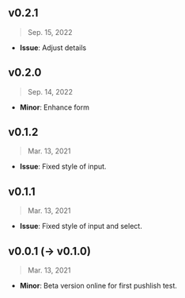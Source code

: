 ## v0.2.1

> Sep. 15, 2022

- **Issue**: Adjust details

## v0.2.0

> Sep. 14, 2022

- **Minor**: Enhance form

## v0.1.2

> Mar. 13, 2021

- **Issue**: Fixed style of input.

## v0.1.1

> Mar. 13, 2021

- **Issue**: Fixed style of input and select.
## v0.0.1 (-> v0.1.0)

> Mar. 13, 2021

- **Minor**: Beta version online for first pushlish test.
